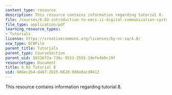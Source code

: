 ```yaml
---
content_type: resource
description: This resource contains information regarding tutorial 8.
file: /courses/6-02-introduction-to-eecs-ii-digital-communication-systems-fall-2012/986ec2b4d4872b15662d9d6e0acd8412_MIT6_02F12_tutor08.pdf
file_type: application/pdf
learning_resource_types:
- Tutorials
license: https://creativecommons.org/licenses/by-nc-sa/4.0/
ocw_type: OCWFile
parent_title: Tutorials
parent_type: CourseSection
parent_uid: 50216f2a-736c-9553-2555-2defe4b0c19f
resourcetype: Document
title: 6.02 Tutorial 8
uid: 986ec2b4-d487-2b15-662d-9d6e0acd8412
---
```

This resource contains information regarding tutorial 8.